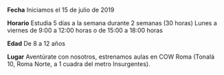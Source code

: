 __Fecha__
Iniciamos el 15 de julio de 2019

__Horario__
Estudia 5 días a la semana durante 2 semanas (30 horas)
Lunes a viernes de 9:00 a 12:00 horas o de 15:00 a 18:00 horas

__Edad__
De 8 a 12 años

__Lugar__
Aventúrate con nosotros, estrenamos aulas en COW Roma (Tonalá 10, Roma Norte, a 1 cuadra del metro Insurgentes).
